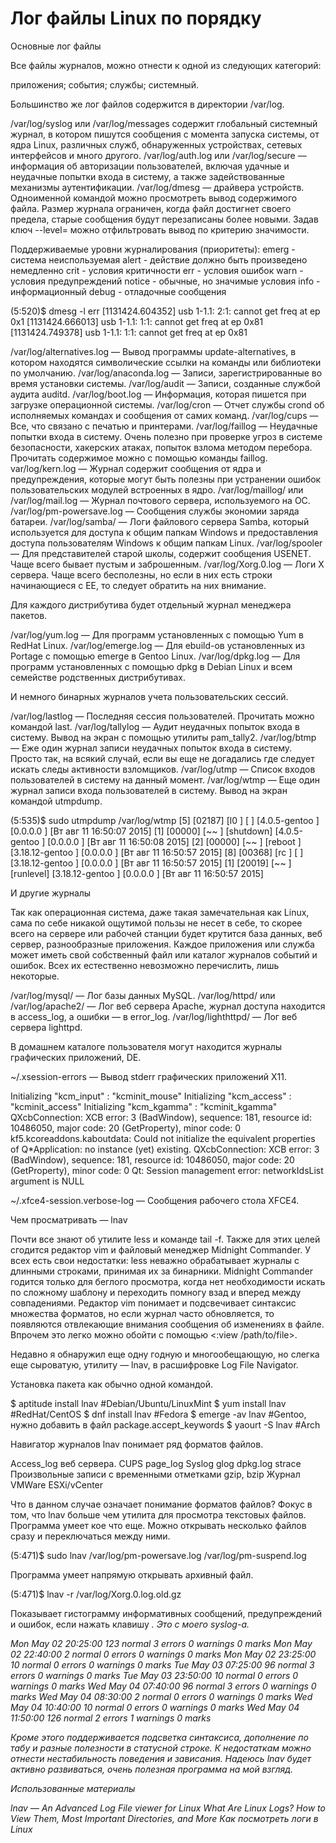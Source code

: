 # Лог файлы Linux по порядку

Основные лог файлы

Все файлы журналов, можно отнести к одной из следующих категорий:


приложения;
события;
службы;
системный.

Большинство же лог файлов содержится в директории /var/log.


/var/log/syslog или /var/log/messages содержит глобальный системный журнал, в котором пишутся сообщения с момента запуска системы, от ядра Linux, различных служб, обнаруженных устройствах, сетевых интерфейсов и много другого.
/var/log/auth.log или /var/log/secure — информация об авторизации пользователей, включая удачные и неудачные попытки входа в систему, а также задействованные механизмы аутентификации.
/var/log/dmesg — драйвера устройств. Одноименной командой можно просмотреть вывод содержимого файла. Размер журнала ограничен, когда файл достигнет своего предела, старые сообщения будут перезаписаны более новыми. Задав ключ --level= можно отфильтровать вывод по критерию значимости.

Поддерживаемые уровни журналирования (приоритеты):
   emerg - система неиспользуемая
   alert - действие должно быть произведено немедленно
    crit - условия критичности
     err - условия ошибок
    warn - условия предупреждений
  notice - обычные, но значимые условия
    info - информационный
   debug - отладочные сообщения

(5:520)$ dmesg -l err
[1131424.604352] usb 1-1.1: 2:1: cannot get freq at ep 0x1
[1131424.666013] usb 1-1.1: 1:1: cannot get freq at ep 0x81
[1131424.749378] usb 1-1.1: 1:1: cannot get freq at ep 0x81

/var/log/alternatives.log — Вывод программы update-alternatives, в котором находятся символические ссылки на команды или библиотеки по умолчанию.
/var/log/anaconda.log — Записи, зарегистрированные во время установки системы.
/var/log/audit — Записи, созданные службой аудита auditd.
/var/log/boot.log — Информация, которая пишется при загрузке операционной системы.
/var/log/cron — Отчет службы crond об исполняемых командах и сообщения от самих команд.
/var/log/cups — Все, что связано с печатью и принтерами.
/var/log/faillog — Неудачные попытки входа в систему. Очень полезно при проверке угроз в системе безопасности, хакерских атаках, попыток взлома методом перебора. Прочитать содержимое можно с помощью команды faillog.
var/log/kern.log — Журнал содержит сообщения от ядра и предупреждения, которые могут быть полезны при устранении ошибок пользовательских модулей встроенных в ядро.
/var/log/maillog/ или /var/log/mail.log — Журнал почтового сервера, используемого на ОС.
/var/log/pm-powersave.log — Сообщения службы экономии заряда батареи.
/var/log/samba/ — Логи файлового сервера Samba, который используется для доступа к общим папкам Windows и предоставления доступа пользователям Windows к общим папкам Linux.
/var/log/spooler — Для представителей старой школы, содержит сообщения USENET. Чаще всего бывает пустым и заброшенным.
/var/log/Xorg.0.log — Логи X сервера. Чаще всего бесполезны, но если в них есть строки начинающиеся с EE, то следует обратить на них внимание.

Для каждого дистрибутива будет отдельный журнал менеджера пакетов.


/var/log/yum.log — Для программ установленных с помощью Yum в RedHat Linux.
/var/log/emerge.log — Для ebuild-ов установленных из Portage с помощью emerge в Gentoo Linux.
/var/log/dpkg.log — Для программ установленных с помощью dpkg в Debian Linux и всем семействе родственных дистрибутивах.

И немного бинарных журналов учета пользовательских сессий.


/var/log/lastlog — Последняя сессия пользователей. Прочитать можно командой last.
/var/log/tallylog — Аудит неудачных попыток входа в систему. Вывод на экран с помощью утилиты pam_tally2.
/var/log/btmp — Еже один журнал записи неудачных попыток входа в систему. Просто так, на всякий случай, если вы еще не догадались где следует искать следы активности взломщиков.
/var/log/utmp — Список входов пользователей в систему на данный момент.
/var/log/wtmp — Еще один журнал записи входа пользователей в систему. Вывод на экран командой utmpdump.

(5:535)$ sudo utmpdump /var/log/wtmp
[5] [02187] [l0  ] [        ] [4.0.5-gentoo     ] [0.0.0.0     ] [Вт авг 11 16:50:07 2015]
[1] [00000] [~~  ] [shutdown] [4.0.5-gentoo     ] [0.0.0.0     ] [Вт авг 11 16:50:08 2015]
[2] [00000] [~~  ] [reboot  ] [3.18.12-gentoo   ] [0.0.0.0     ] [Вт авг 11 16:50:57 2015]
[8] [00368] [rc  ] [        ] [3.18.12-gentoo   ] [0.0.0.0     ] [Вт авг 11 16:50:57 2015]
[1] [20019] [~~  ] [runlevel] [3.18.12-gentoo   ] [0.0.0.0     ] [Вт авг 11 16:50:57 2015]

И другие журналы

Так как операционная система, даже такая замечательная как Linux, сама по себе никакой ощутимой пользы не несет в себе, то скорее всего на сервере или рабочей станции будет крутится база данных, веб сервер, разнообразные приложения. Каждое приложения или служба может иметь свой собственный файл или каталог журналов событий и ошибок. Всех их естественно невозможно перечислить, лишь некоторые.


/var/log/mysql/ — Лог базы данных MySQL.
/var/log/httpd/ или /var/log/apache2/ — Лог веб сервера Apache, журнал доступа находится в access_log, а ошибки — в error_log.
/var/log/lighthttpd/ — Лог веб сервера lighttpd.

В домашнем каталоге пользователя могут находится журналы графических приложений, DE.


~/.xsession-errors — Вывод stderr графических приложений X11.

Initializing  "kcm_input" :  "kcminit_mouse"
Initializing  "kcm_access" :  "kcminit_access"
Initializing  "kcm_kgamma" :  "kcminit_kgamma"
QXcbConnection: XCB error: 3 (BadWindow), sequence: 181, resource id: 10486050, major code: 20 (GetProperty), minor code: 0
kf5.kcoreaddons.kaboutdata: Could not initialize the equivalent properties of Q*Application: no instance (yet) existing.
QXcbConnection: XCB error: 3 (BadWindow), sequence: 181, resource id: 10486050, major code: 20 (GetProperty), minor code: 0
Qt: Session management error: networkIdsList argument is NULL

~/.xfce4-session.verbose-log — Сообщения рабочего стола XFCE4.

Чем просматривать — lnav

Почти все знают об утилите less и команде tail -f. Также для этих целей сгодится редактор vim и файловый менеджер Midnight Commander. У всех есть свои недостатки: less неважно обрабатывает журналы с длинными строками, принимая их за бинарники. Midnight Commander годится только для беглого просмотра, когда нет необходимости искать по сложному шаблону и переходить помногу взад и вперед между совпадениями. Редактор vim понимает и подсвечивает синтаксис множества форматов, но если журнал часто обновляется, то появляются отвлекающие внимания сообщения об изменениях в файле. Впрочем это легко можно обойти с помощью <:view /path/to/file>.


Недавно я обнаружил еще одну годную и многообещающую, но слегка еще сыроватую, утилиту — lnav, в расшифровке Log File Navigator.




Установка пакета как обычно одной командой.


$ aptitude install lnav #Debian/Ubuntu/LinuxMint
$ yum install lnav #RedHat/CentOS
$ dnf install lnav #Fedora
$ emerge -av lnav #Gentoo, нужно добавить в файл package.accept_keywords
$ yaourt -S lnav #Arch

Навигатор журналов lnav понимает ряд форматов файлов.


Access_log веб сервера.
CUPS page_log
Syslog
glog
dpkg.log
strace
Произвольные записи с временными отметками
gzip, bzip
Журнал VMWare ESXi/vCenter

Что в данном случае означает понимание форматов файлов? Фокус в том, что lnav больше чем утилита для просмотра текстовых файлов. Программа умеет кое что еще. Можно открывать несколько файлов сразу и переключаться между ними.


(5:471)$ sudo lnav /var/log/pm-powersave.log /var/log/pm-suspend.log

Программа умеет напрямую открывать архивный файл.


(5:471)$ lnav -r /var/log/Xorg.0.log.old.gz

Показывает гистограмму информативных сообщений, предупреждений и ошибок, если нажать клавишу <i>. Это с моего syslog-а.


Mon May 02 20:25:00        123 normal         3 errors         0 warnings         0 marks
Mon May 02 22:40:00          2 normal         0 errors         0 warnings         0 marks
Mon May 02 23:25:00         10 normal         0 errors         0 warnings         0 marks
Tue May 03 07:25:00         96 normal         3 errors         0 warnings         0 marks
Tue May 03 23:50:00         10 normal         0 errors         0 warnings         0 marks
Wed May 04 07:40:00         96 normal         3 errors         0 warnings         0 marks
Wed May 04 08:30:00          2 normal         0 errors         0 warnings         0 marks
Wed May 04 10:40:00         10 normal         0 errors         0 warnings         0 marks
Wed May 04 11:50:00        126 normal         2 errors         1 warnings         0 marks

Кроме этого поддерживается подсветка синтаксиса, дополнение по табу и разные полезности в статусной строке. К недостаткам можно отнести нестабильность поведения и зависания. Надеюсь lnav будет активно развиваться, очень полезная программа на мой взгляд.


Использованные материалы

lnav — An Advanced Log File viewer for Linux
What Are Linux Logs? How to View Them, Most Important Directories, and More
Как посмотреть логи в Linux